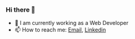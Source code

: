 ### Hi there 👋

- 🌱 I am currently working as a Web Developer
- 📫 How to reach me: <a href="mailto:nuruslaily88@gmail.com">Email</a>, <a href="https://www.linkedin.com/in/nurus-laily-aprilia-5a553620a/"> Linkedin</a> 